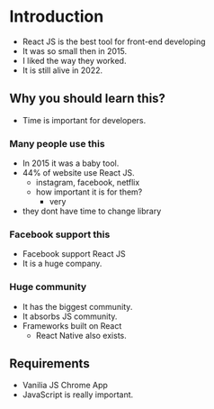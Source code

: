 # Introduction

- React JS is the best tool for front-end developing
- It was so small then in 2015. 
- I liked the way they worked. 
- It is still alive in 2022. 

## Why you should learn this?

- Time is important for developers. 

### Many people use this
- In 2015 it was a baby tool. 
- 44% of website use React JS. 
    - instagram, facebook, netflix
    - how important it is for them?
        - very
- they dont have time to change library

### Facebook support this
- Facebook support React JS
- It is a huge company. 

### Huge community
- It has the biggest community. 
- It absorbs JS community. 
- Frameworks built on React
    - React Native also exists. 

## Requirements

- Vanilia JS Chrome App
- JavaScript is really important. 
